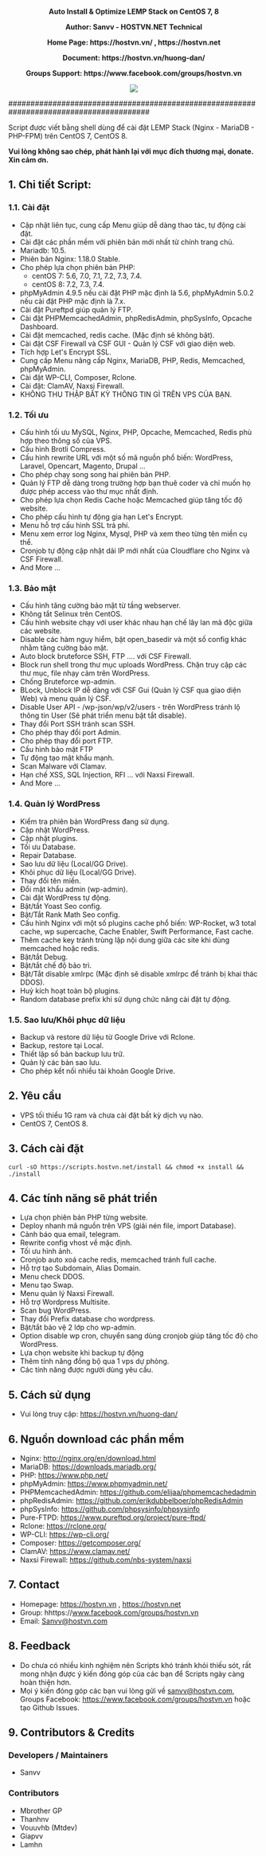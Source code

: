 <p align="center"><strong>Auto Install & Optimize LEMP Stack on CentOS 7, 8</strong></p>
<p align="center"><strong>Author: Sanvv - HOSTVN.NET Technical</strong></p>
<p align="center"><strong>Home Page: https://hostvn.vn/ , https://hostvn.net</strong></p>
<p align="center"><strong>Document: https://hostvn.vn/huong-dan/</strong></p>
<p align="center"><strong>Groups Support: https://www.facebook.com/groups/hostvn.vn</strong></p>

<p align="center"> <img src="https://blog.hostvn.net/wp-content/uploads/2020/07/logo-big-2.png" /> </p>

########################################################################################

Script được viết bằng shell dùng để cài đặt LEMP Stack (Nginx - MariaDB - PHP-FPM) trên CentOS 7, CentOS 8.

<b>Vui lòng không sao chép, phát hành lại với mục đích thương mại, donate. Xin cảm ơn.</b>

## 1. Chi tiết Script:

### 1.1. Cài đặt

- Cập nhật liên tục, cung cấp Menu giúp dễ dàng thao tác, tự động cài đặt.
- Cài đặt các phần mềm với phiên bản mới nhất từ chính trang chủ.
- Mariadb: 10.5.
- Phiên bản Nginx: 1.18.0 Stable.
- Cho phép lựa chọn phiên bản PHP:
    + centOS 7: 5.6, 7.0, 7.1, 7.2, 7.3, 7.4.
    + centOS 8: 7.2, 7.3, 7.4.
- phpMyAdmin 4.9.5 nếu cài đặt PHP mặc định là 5.6, phpMyAdmin 5.0.2 nếu cài đặt PHP mặc định là 7.x.
- Cài đặt Pureftpd giúp quản lý FTP.
- Cài đặt PHPMemcachedAdmin, phpRedisAdmin, phpSysInfo, Opcache Dashboard.
- Cài đặt memcached, redis cache. (Mặc định sẽ không bật).
- Cài đặt CSF Firewall và CSF GUI - Quản lý CSF với giao diện web.
- Tích hợp Let's Encrypt SSL.
- Cung cấp Menu nâng cấp Nginx, MariaDB, PHP, Redis, Memcached, phpMyAdmin.
- Cài đặt WP-CLI, Composer, Rclone.
- Cài đặt: ClamAV, Naxsi Firewall.
- KHÔNG THU THẬP BẤT KỲ THÔNG TIN GÌ TRÊN VPS CỦA BẠN.

### 1.2. Tối ưu

- Cấu hình tối ưu MySQL, Nginx, PHP, Opcache, Memcached, Redis phù hợp theo thông số của VPS.
- Cấu hình Brotli Compress.
- Cấu hình rewrite URL với một số mã nguồn phổ biến: WordPress, Laravel, Opencart, Magento, Drupal ...
- Cho phép chạy song song hai phiên bản PHP.
- Quản lý FTP dễ dàng trong trường hợp bạn thuê coder và chỉ muốn họ được phép access vào thư mục nhất định.
- Cho phép lựa chọn Redis Cache hoặc Memcached giúp tăng tốc độ website.
- Cho phép cấu hình tự động gia hạn Let's Encrypt.
- Menu hỗ trợ cấu hình SSL trả phí.
- Menu xem error log Nginx, Mysql, PHP và xem theo từng tên miền cụ thể.
- Cronjob tự động cập nhật dải IP mới nhất của Cloudflare cho Nginx và CSF Firewall.
- And More ...

### 1.3. Bảo mật

- Cấu hình tăng cường bảo mật từ tầng webserver.
- Không tắt Selinux trên CentOS.
- Cấu hình website chạy với user khác nhau hạn chế lây lan mã độc giữa các website.
- Disable các hàm nguy hiểm, bật open_basedir và một số config khác nhằm tăng cường bảo mật.
- Auto block bruteforce SSH, FTP .... với CSF Firewall.
- Block run shell trong thư mục uploads WordPress. Chặn truy cập các thư mục, file nhạy cảm trên WordPress.
- Chống Bruteforce wp-admin.
- BLock, Unblock IP dễ dàng với CSF Gui (Quản lý CSF qua giao diện Web) và menu quản lý CSF.
- Disable User API - /wp-json/wp/v2/users - trên WordPress tránh lộ thông tin User (Sẽ phát triển menu bật tắt disable).
- Thay đổi Port SSH tránh scan SSH.
- Cho phép thay đổi port Admin.
- Cho phép thay đổi port FTP.
- Cấu hình bảo mật FTP
- Tự động tạo mật khẩu mạnh.
- Scan Malware với Clamav.
- Hạn chế XSS, SQL Injection, RFI ... với Naxsi Firewall.
- And More ...

### 1.4. Quản lý WordPress

- Kiểm tra phiên bản WordPress đang sử dụng.
- Cập nhật WordPress.
- Cập nhật plugins.
- Tối ưu Database.
- Repair Database.
- Sao lưu dữ liệu (Local/GG Drive).
- Khôi phục dữ liệu (Local/GG Drive).
- Thay đổi tên miền.
- Đổi mật khẩu admin (wp-admin).
- Cài đặt WordPress tự động.
- Bật/tắt Yoast Seo config.
- Bật/Tắt Rank Math Seo config.
- Cấu hình Nginx với một số plugins cache phổ biến: WP-Rocket, w3 total cache, wp supercache, Cache Enabler, Swift Performance, Fast cache.
- Thêm cache key tránh trùng lặp nội dung giữa các site khi dùng memcached hoặc redis.
- Bật/tắt Debug.
- Bật/tắt chế độ bảo trì.
- Bật/Tắt disable xmlrpc (Mặc định sẽ disable xmlrpc để tránh bị khai thác DDOS).
- Huỷ kích hoạt toàn bộ plugins.
- Random database prefix khi sử dụng chức năng cài đặt tự động.

### 1.5. Sao lưu/Khôi phục dữ liệu
- Backup và restore dữ liệu từ Google Drive với Rclone.
- Backup, restore tại Local.
- Thiết lập số bản backup lưu trữ.
- Quản lý các bản sao lưu.
- Cho phép kết nối nhiều tài khoản Google Drive.

## 2. Yêu cầu

- VPS tối thiểu 1G ram và chưa cài đặt bất kỳ dịch vụ nào.
- CentOS 7, CentOS 8.

## 3. Cách cài đặt

`curl -sO https://scripts.hostvn.net/install && chmod +x install && ./install`

## 4. Các tính năng sẽ phát triển

- Lựa chọn phiên bản PHP từng website.
- Deploy nhanh mã nguồn trên VPS (giải nén file, import Database).
- Cảnh báo qua email, telegram.
- Rewrite config vhost về mặc định.
- Tối ưu hình ảnh.
- Cronjob auto xoá cache redis, memcached tránh full cache.
- Hỗ trợ tạo Subdomain, Alias Domain.
- Menu check DDOS.
- Menu tạo Swap.
- Menu quản lý Naxsi Firewall.
- Hỗ trợ Wordpress Multisite.
- Scan bug WordPress.
- Thay đổi Prefix database cho wordpress.
- Bật/tắt bảo vệ 2 lớp cho wp-admin.
- Option disable wp cron, chuyển sang dùng cronjob giúp tăng tốc độ cho WordPress.
- Lựa chọn website khi backup tự động
- Thêm tính năng đồng bộ qua 1 vps dự phòng.
- Các tính năng được người dùng yêu cầu.

## 5. Cách sử dụng

- Vui lòng truy cập: https://hostvn.vn/huong-dan/

## 6. Nguồn download các phần mềm

- Nginx: http://nginx.org/en/download.html
- MariaDB: https://downloads.mariadb.org/
- PHP: https://www.php.net/
- phpMyAdmin: https://www.phpmyadmin.net/
- PHPMemcachedAdmin: https://github.com/elijaa/phpmemcachedadmin
- phpRedisAdmin: https://github.com/erikdubbelboer/phpRedisAdmin
- phpSysInfo: https://github.com/phpsysinfo/phpsysinfo
- Pure-FTPD: https://www.pureftpd.org/project/pure-ftpd/
- Rclone: https://rclone.org/
- WP-CLI: https://wp-cli.org/
- Composer: https://getcomposer.org/
- ClamAV: https://www.clamav.net/
- Naxsi Firewall: https://github.com/nbs-system/naxsi

## 7. Contact

- Homepage: https://hostvn.vn , https://hostvn.net
- Group: hhttps://www.facebook.com/groups/hostvn.vn
- Email: Sanvv@hostvn.com

## 8. Feedback

- Do chưa có nhiều kinh nghiệm nên Scripts khó tránh khỏi thiếu sót, rất mong nhận được ý kiến đóng góp của các bạn để Scripts ngày càng hoàn thiện hơn.
- Mọi ý kiến đóng góp các bạn vui lòng gửi về sanvv@hostvn.com, Groups Facebook: https://www.facebook.com/groups/hostvn.vn hoặc tạo Github Issues.

## 9. Contributors & Credits
### Developers / Maintainers
- Sanvv

### Contributors
- Mbrother GP
- Thanhnv
- Vouuvhb (Mtdev)
- Giapvv
- Lamhn
